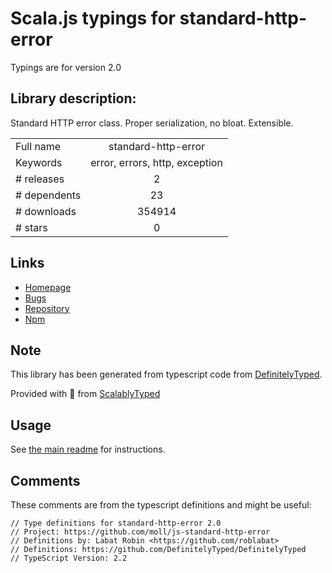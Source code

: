 
# Scala.js typings for standard-http-error

Typings are for version 2.0

## Library description:
Standard HTTP error class. Proper serialization, no bloat. Extensible.

|                    |                 |
| ------------------ | :-------------: |
| Full name          | standard-http-error |
| Keywords           | error, errors, http, exception |
| # releases         | 2 |
| # dependents       | 23 |
| # downloads        | 354914 |
| # stars            | 0 |

## Links
- [Homepage](https://github.com/moll/js-standard-http-error)
- [Bugs](https://github.com/moll/js-standard-http-error/issues)
- [Repository](https://github.com/moll/js-standard-http-error)
- [Npm](https://www.npmjs.com/package/standard-http-error)
    


## Note
This library has been generated from typescript code from [DefinitelyTyped](https://definitelytyped.org).

Provided with :purple_heart: from [ScalablyTyped](https://github.com/oyvindberg/ScalablyTyped)

## Usage
See [the main readme](../../readme.md) for instructions.

## Comments

These comments are from the typescript definitions and might be useful:
```
// Type definitions for standard-http-error 2.0
// Project: https://github.com/moll/js-standard-http-error
// Definitions by: Labat Robin <https://github.com/roblabat>
// Definitions: https://github.com/DefinitelyTyped/DefinitelyTyped
// TypeScript Version: 2.2

```

